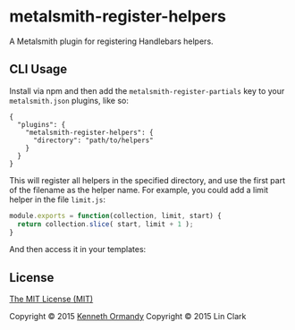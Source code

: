 # metalsmith-register-helpers

A Metalsmith plugin for registering Handlebars helpers.

## CLI Usage

Install via npm and then add the `metalsmith-register-partials` key to your `metalsmith.json` plugins, like so:

```
{
  "plugins": {
    "metalsmith-register-helpers": {
      "directory": "path/to/helpers"
    }
  }
}
```

This will register all helpers in the specified directory, and use the first part of the filename as the helper name. For example, you could add a limit helper in the file `limit.js`:

```js
module.exports = function(collection, limit, start) {
  return collection.slice( start, limit + 1 );
}
```

And then access it in your templates:



## License

[The MIT License (MIT)](LICENSE.md)

Copyright © 2015 [Kenneth Ormandy](http://kennethormandy.com)
Copyright © 2015 Lin Clark
